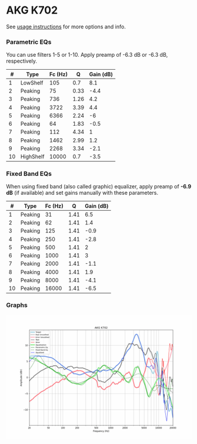 # AKG K702
See [usage instructions](https://github.com/jaakkopasanen/AutoEq#usage) for more options and info.

### Parametric EQs
You can use filters 1-5 or 1-10. Apply preamp of -6.3 dB or -6.3 dB, respectively.

|   # | Type      |   Fc (Hz) |    Q |   Gain (dB) |
|-----|-----------|-----------|------|-------------|
|   1 | LowShelf  |       105 | 0.7  |         8.1 |
|   2 | Peaking   |        75 | 0.33 |        -4.4 |
|   3 | Peaking   |       736 | 1.26 |         4.2 |
|   4 | Peaking   |      3722 | 3.39 |         4.4 |
|   5 | Peaking   |      6366 | 2.24 |        -6   |
|   6 | Peaking   |        64 | 1.83 |        -0.5 |
|   7 | Peaking   |       112 | 4.34 |         1   |
|   8 | Peaking   |      1462 | 2.99 |         1.2 |
|   9 | Peaking   |      2268 | 3.34 |        -2.1 |
|  10 | HighShelf |     10000 | 0.7  |        -3.5 |

### Fixed Band EQs
When using fixed band (also called graphic) equalizer, apply preamp of **-6.9 dB** (if available) and set gains manually with these parameters.

|   # | Type    |   Fc (Hz) |    Q |   Gain (dB) |
|-----|---------|-----------|------|-------------|
|   1 | Peaking |        31 | 1.41 |         6.5 |
|   2 | Peaking |        62 | 1.41 |         1.4 |
|   3 | Peaking |       125 | 1.41 |        -0.9 |
|   4 | Peaking |       250 | 1.41 |        -2.8 |
|   5 | Peaking |       500 | 1.41 |         2   |
|   6 | Peaking |      1000 | 1.41 |         3   |
|   7 | Peaking |      2000 | 1.41 |        -1.1 |
|   8 | Peaking |      4000 | 1.41 |         1.9 |
|   9 | Peaking |      8000 | 1.41 |        -4.1 |
|  10 | Peaking |     16000 | 1.41 |        -6.5 |

### Graphs
![](./AKG%20K702.png)
